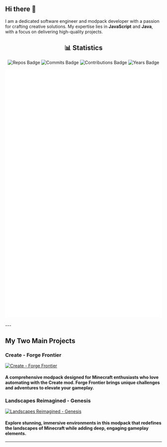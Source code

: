## Hi there 👋  
I am a dedicated software engineer and modpack developer with a passion for crafting creative solutions. My expertise lies in **JavaScript** and **Java**, with a focus on delivering high-quality projects.

<div align="center">
  <h2>📊 Statistics</h2>
  
  ![Repos Badge](https://badges.strrl.dev/repos/M0nkeyPr0grammer) ![Commits Badge](https://badges.strrl.dev/commits/all/M0nkeyPr0grammer) ![Contributions Badge](https://badges.strrl.dev/contributions/all/M0nkeyPr0grammer) ![Years Badge](https://badges.strrl.dev/years/M0nkeyPr0grammer)

  ![Metrics](./github-metrics.svg)
</div>
---

## My Two Main Projects  

### Create - Forge Frontier  
[![Create - Forge Frontier](https://github-readme-stats.vercel.app/api/pin?username=M0nkeyPr0grammer&repo=Create-Forge-Frontier&theme=chartreuse-dark)](https://github.com/M0nkeyPr0grammer/Create-Forge-Frontier) 
#### A comprehensive modpack designed for Minecraft enthusiasts who love automating with the Create mod. Forge Frontier brings unique challenges and adventures to elevate your gameplay.

### Landscapes Reimagined - Genesis  
[![Landscapes Reimagined - Genesis](https://github-readme-stats.vercel.app/api/pin?username=M0nkeyPr0grammer&repo=Landscapes-Reimagined-Genesis&theme=chartreuse-dark)](https://github.com/M0nkeyPr0grammer/Landscapes-Reimagined-Genesis)
#### Explore stunning, immersive environments in this modpack that redefines the landscapes of Minecraft while adding deep, engaging gameplay elements.  

---  

<!-- Optional Ideas Section -->
<!--  
**M0nkeyPr0grammer/M0nkeyPr0grammer** is a ✨ _special_ ✨ repository because its `README.md` (this file) appears on your GitHub profile.

Here are some ideas to get you started:  
- 🔭 I’m currently working on ...  
- 🌱 I’m currently learning ...  
- 👯 I’m looking to collaborate on ...  
- 🤔 I’m looking for help with ...  
- 💬 Ask me about ...  
- 📫 How to reach me: ...  
- 😄 Pronouns: ...  
- ⚡ Fun fact: ...  
-->
